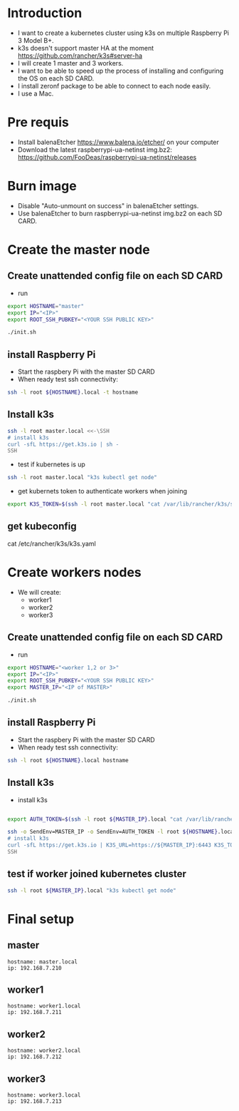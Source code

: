 # Introduction
* I want to create a kubernetes cluster using k3s on multiple Raspberry Pi 3 Model B+.
* k3s doesn't support master HA at the moment https://github.com/rancher/k3s#server-ha
* I will create 1 master and 3 workers.
* I want to be able to speed up the process of installing and configuring the OS on each SD CARD.
* I install zeronf package to be able to connect to each node easily.
* I use a Mac.

# Pre requis
* Install balenaEtcher https://www.balena.io/etcher/ on your computer
* Download the latest raspberrypi-ua-netinst img.bz2: https://github.com/FooDeas/raspberrypi-ua-netinst/releases

# Burn image
* Disable "Auto-unmount on success" in balenaEtcher settings.
* Use balenaEtcher to burn raspberrypi-ua-netinst img.bz2 on each SD CARD.

# Create the master node
## Create unattended config file on each SD CARD 
* run 
``` sh
export HOSTNAME="master"
export IP="<IP>"
export ROOT_SSH_PUBKEY="<YOUR SSH PUBLIC KEY>"

./init.sh
```

## install Raspberry Pi
* Start the raspbery Pi with the master SD CARD
* When ready test ssh connectivity:
``` sh
ssh -l root ${HOSTNAME}.local -t hostname
```
## Install k3s
```sh
ssh -l root master.local <<-\SSH
# install k3s
curl -sfL https://get.k3s.io | sh -
SSH
```
* test if kubernetes is up
```sh
ssh -l root master.local "k3s kubectl get node"
```
* get kubernets token to authenticate workers when joining
```sh
export K3S_TOKEN=$(ssh -l root master.local "cat /var/lib/rancher/k3s/server/node-token")
```

## get kubeconfig
cat /etc/rancher/k3s/k3s.yaml


# Create workers nodes
* We will create:
    * worker1
    * worker2
    * worker3

## Create unattended config file on each SD CARD 
* run 
``` sh
export HOSTNAME="<worker 1,2 or 3>"
export IP="<IP>"
export ROOT_SSH_PUBKEY="<YOUR SSH PUBLIC KEY>"
export MASTER_IP="<IP of MASTER>"

./init.sh
```
## install Raspberry Pi
* Start the raspbery Pi with the master SD CARD
* When ready test ssh connectivity:
``` sh
ssh -l root ${HOSTNAME}.local hostname
```

## Install k3s
* install k3s

```sh

export AUTH_TOKEN=$(ssh -l root ${MASTER_IP}.local "cat /var/lib/rancher/k3s/server/node-token")

ssh -o SendEnv=MASTER_IP -o SendEnv=AUTH_TOKEN -l root ${HOSTNAME}.local <<-\SSH
# install k3s
curl -sfL https://get.k3s.io | K3S_URL=https://${MASTER_IP}:6443 K3S_TOKEN=${AUTH_TOKEN} sh -
SSH
```

## test if worker joined kubernetes cluster

```sh
ssh -l root ${MASTER_IP}.local "k3s kubectl get node"
```

# Final setup
## master
    hostname: master.local
    ip: 192.168.7.210

## worker1
    hostname: worker1.local
    ip: 192.168.7.211

## worker2
    hostname: worker2.local
    ip: 192.168.7.212

## worker3
    hostname: worker3.local
    ip: 192.168.7.213
